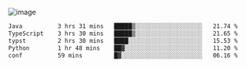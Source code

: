![image](https://github-profile-trophy.vercel.app/?username=CMOISDEAD&theme=kimbie_dark&row=1&no-frame=true&margin-w=15&margin-h=15)
<!--START_SECTION:waka-->

```txt
Java          3 hrs 31 mins   █████▒░░░░░░░░░░░░░░░░░░░   21.74 %
TypeScript    3 hrs 30 mins   █████▒░░░░░░░░░░░░░░░░░░░   21.65 %
typst         2 hrs 30 mins   ████░░░░░░░░░░░░░░░░░░░░░   15.53 %
Python        1 hr 48 mins    ██▓░░░░░░░░░░░░░░░░░░░░░░   11.20 %
conf          59 mins         █▓░░░░░░░░░░░░░░░░░░░░░░░   06.16 %
```

<!--END_SECTION:waka--> 
